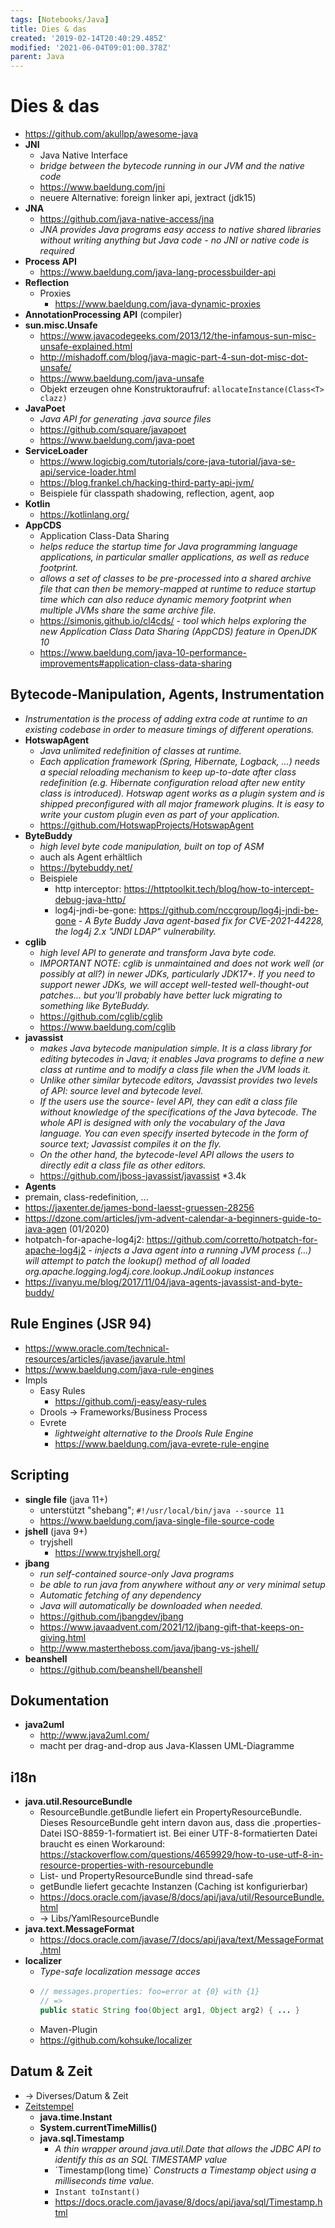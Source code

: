 ```yaml
---
tags: [Notebooks/Java]
title: Dies & das
created: '2019-02-14T20:40:29.485Z'
modified: '2021-06-04T09:01:00.378Z'
parent: Java
---
```


# Dies & das
- <https://github.com/akullpp/awesome-java>
- **JNI**
  - Java Native Interface
  - *bridge between the bytecode running in our JVM and the native code*
  - <https://www.baeldung.com/jni>
  - neuere Alternative: foreign linker api, jextract (jdk15)
- **JNA**
  - <https://github.com/java-native-access/jna>
  - *JNA provides Java programs easy access to native shared libraries without writing anything but Java code - no JNI or native code is required*
- **Process API**
  - <https://www.baeldung.com/java-lang-processbuilder-api>
- **Reflection**
  - Proxies
    - <https://www.baeldung.com/java-dynamic-proxies>
- **AnnotationProcessing API** (compiler)
- **sun.misc.Unsafe**
  - <https://www.javacodegeeks.com/2013/12/the-infamous-sun-misc-unsafe-explained.html>
  - <http://mishadoff.com/blog/java-magic-part-4-sun-dot-misc-dot-unsafe/>
  - <https://www.baeldung.com/java-unsafe>
  - Objekt erzeugen ohne Konstruktoraufruf: `allocateInstance(Class<T> clazz)`
- **JavaPoet**
  - *Java API for generating .java source files*
  - <https://github.com/square/javapoet>
  - <https://www.baeldung.com/java-poet>
- **ServiceLoader**
  - <https://www.logicbig.com/tutorials/core-java-tutorial/java-se-api/service-loader.html>
  - <https://blog.frankel.ch/hacking-third-party-api-jvm/>
  - Beispiele für classpath shadowing, reflection, agent, aop
- **Kotlin**
  - <https://kotlinlang.org/>
- **AppCDS**
  - Application Class-Data Sharing
  - *helps reduce the startup time for Java programming language applications, in particular smaller applications, as well as reduce footprint.*
  - *allows a set of classes to be pre-processed into a shared archive file that can then be memory-mapped at runtime to reduce startup time which can also reduce dynamic memory footprint when multiple JVMs share the same archive file.*
  - <https://simonis.github.io/cl4cds/> - *tool which helps exploring the new Application Class Data Sharing (AppCDS) feature in OpenJDK 10*
  - <https://www.baeldung.com/java-10-performance-improvements#application-class-data-sharing>


## Bytecode-Manipulation, Agents, Instrumentation
- *Instrumentation is the process of adding extra code at runtime to an existing codebase in order to measure timings of different operations.*
- **HotswapAgent**
  - *Java unlimited redefinition of classes at runtime.*
  - *Each application framework (Spring, Hibernate, Logback, ...) needs a special reloading mechanism to keep up-to-date after class redefinition (e.g. Hibernate configuration reload after new entity class is introduced). Hotswap agent works as a plugin system and is shipped preconfigured with all major framework plugins. It is easy to write your custom plugin even as part of your application.*
  - <https://github.com/HotswapProjects/HotswapAgent> 
- **ByteBuddy**
  - *high level byte code manipulation, built on top of ASM*
  - auch als Agent erhältlich
  - <https://bytebuddy.net/>
  - Beispiele
    - http interceptor: <https://httptoolkit.tech/blog/how-to-intercept-debug-java-http/>
    - log4j-jndi-be-gone: <https://github.com/nccgroup/log4j-jndi-be-gone> - *A Byte Buddy Java agent-based fix for CVE-2021-44228, the log4j 2.x "JNDI LDAP" vulnerability.*
- **cglib**
  - *high level API to generate and transform Java byte code.*
  - *IMPORTANT NOTE: cglib is unmaintained and does not work well (or possibly at all?) in newer JDKs, particularly JDK17+. If you need to support newer JDKs, we will accept well-tested well-thought-out patches... but you'll probably have better luck migrating to something like ByteBuddy.* 
  - <https://github.com/cglib/cglib> 
  - <https://www.baeldung.com/cglib> 
- **javassist**
  - *makes Java bytecode manipulation simple. It is a class library for editing bytecodes in Java; it enables Java programs to define a new class at runtime and to modify a class file when the JVM loads it.*
  - *Unlike other similar bytecode editors, Javassist provides two levels of API: source level and bytecode level.*
  - *If the users use the source- level API, they can edit a class file without knowledge of the specifications of the Java bytecode. The whole API is designed with only the vocabulary of the Java language. You can even specify inserted bytecode in the form of source text; Javassist compiles it on the fly.*
  - *On the other hand, the bytecode-level API allows the users to directly edit a class file as other editors.* 
  - <https://github.com/jboss-javassist/javassist> *3.4k
- **Agents**
- premain, class-redefinition, ...
- <https://jaxenter.de/james-bond-laesst-gruessen-28256>
- <https://dzone.com/articles/jvm-advent-calendar-a-beginners-guide-to-java-agen> (01/2020)
- hotpatch-for-apache-log4j2: <https://github.com/corretto/hotpatch-for-apache-log4j2> - *injects a Java agent into a running JVM process (...) will attempt to patch the lookup() method of all loaded org.apache.logging.log4j.core.lookup.JndiLookup instances*
- <https://ivanyu.me/blog/2017/11/04/java-agents-javassist-and-byte-buddy/>


## Rule Engines (JSR 94)
- <https://www.oracle.com/technical-resources/articles/javase/javarule.html>
- <https://www.baeldung.com/java-rule-engines>
- Impls
  - Easy Rules
    - <https://github.com/j-easy/easy-rules>
  - Drools → Frameworks/Business Process
  - Evrete
    - *lightweight alternative to the Drools Rule Engine*
    - <https://www.baeldung.com/java-evrete-rule-engine>


## Scripting
- **single file** (java 11+)
  - unterstützt "shebang"; `#!/usr/local/bin/java --source 11`
  - <https://www.baeldung.com/java-single-file-source-code>
- **jshell** (java 9+)
  - tryjshell
    - <https://www.tryjshell.org/>
- **jbang**
  - *run self-contained source-only Java programs*
  - *be able to run java from anywhere without any or very minimal setup*
  - *Automatic fetching of any dependency*
  - *Java will automatically be downloaded when needed.*
  - <https://github.com/jbangdev/jbang>
  - <https://www.javaadvent.com/2021/12/jbang-gift-that-keeps-on-giving.html>
  - <http://www.mastertheboss.com/java/jbang-vs-jshell/>
- **beanshell**
  - <https://github.com/beanshell/beanshell>


## Dokumentation
- **java2uml**
  - <http://www.java2uml.com/>
  - macht per drag-and-drop aus Java-Klassen UML-Diagramme


## i18n
- **java.util.ResourceBundle**
  - ResourceBundle.getBundle liefert ein PropertyResourceBundle. Dieses ResourceBundle geht intern davon aus, dass die .properties-Datei
    ISO-8859-1-formatiert ist. Bei einer UTF-8-formatierten Datei braucht es einen Workaround: <https://stackoverflow.com/questions/4659929/how-to-use-utf-8-in-resource-properties-with-resourcebundle>
  - List- und PropertyResourceBundle sind thread-safe
  - getBundle liefert gecachte Instanzen (Caching ist konfigurierbar)
  - <https://docs.oracle.com/javase/8/docs/api/java/util/ResourceBundle.html>
  - → Libs/YamlResourceBundle
- **java.text.MessageFormat**
  - <https://docs.oracle.com/javase/7/docs/api/java/text/MessageFormat.html>
- **localizer**
  - *Type-safe localization message acces*
  - ```java
    // messages.properties: foo=error at {0} with {1}
    // =>
    public static String foo(Object arg1, Object arg2) { ... }
    ```
  - Maven-Plugin
  - <https://github.com/kohsuke/localizer>


## Datum & Zeit
- -> Diverses/Datum & Zeit
- <u>Zeitstempel</u>
  - **java.time.Instant**
  - **System.currentTimeMillis()**
  - **java.sql.Timestamp**
    - *A thin wrapper around java.util.Date that allows the JDBC API to identify this as an SQL TIMESTAMP value*
    - ´Timestamp(long time)` *Constructs a Timestamp object using a milliseconds time value.*
    - `Instant toInstant()`
    - <https://docs.oracle.com/javase/8/docs/api/java/sql/Timestamp.html> 
